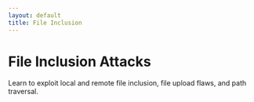 ```yaml
---
layout: default
title: File Inclusion
---
```


# File Inclusion Attacks

Learn to exploit local and remote file inclusion, file upload flaws, and path traversal.
